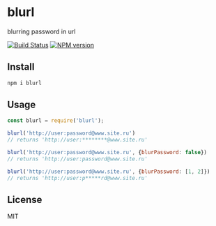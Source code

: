 # blurl

blurring password in url

[![Build Status][travis-image]][travis-url]
[![NPM version][npm-image]][npm-url]

## Install

```bash
npm i blurl
```

## Usage

```js
const blurl = require('blurl');

blurl('http://user:password@www.site.ru')
// returns 'http://user:********@www.site.ru'

blurl('http://user:password@www.site.ru', {blurPassword: false})
// returns 'http://user:password@www.site.ru'

blurl('http://user:password@www.site.ru', {blurPassword: [1, 2]})
// returns 'http://user:p*****rd@www.site.ru'
```

## License

MIT

[npm-url]: https://npmjs.org/package/blurl
[npm-image]: https://badge.fury.io/js/blurl.svg
[travis-url]: https://travis-ci.org/astur/blurl
[travis-image]: https://travis-ci.org/astur/blurl.svg?branch=master